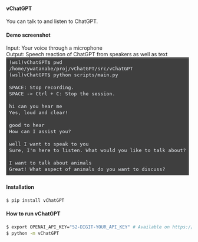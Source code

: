 #### vChatGPT
You can talk to and listen to ChatGPT.

#### Demo screenshot
 Input: Your voice through a microphone  
Output: Speech reaction of ChatGPT from speakers as well as text  
![alt text](https://github.com/ywatanabe1989/vChatGPT/blob/main/docs/vChatGPT_demo.png?raw=true)

#### Installation
``` bash
$ pip install vChatGPT
```

#### How to run vChatGPT
``` bash
$ export OPENAI_API_KEY="52-DIGIT-YOUR_API_KEY" # Available on https://platform.openai.com/account/api-keys
$ python -m vChatGPT
```

